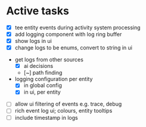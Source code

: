 # Active tasks

* [X] tee entity events during activity system processing
* [X] add logging component with log ring buffer
* [X] show logs in ui
* [X] change logs to be enums, convert to string in ui
* get logs from other sources
	* [X] ai decisions
	* [~] path finding
* logging configuration per entity
	* [X] in global config
	* [X] in ui, per entity
* [ ] allow ui filtering of events e.g. trace, debug
* [ ] rich event log ui; colours, entity tooltips
* [ ] include timestamp in logs

